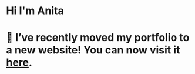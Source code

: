 
# Hi I'm Anita

# **🔗 I’ve recently moved my portfolio to a new website! You can now visit it [here](https://www.datascienceportfol.io/anitashahrokhian).**

